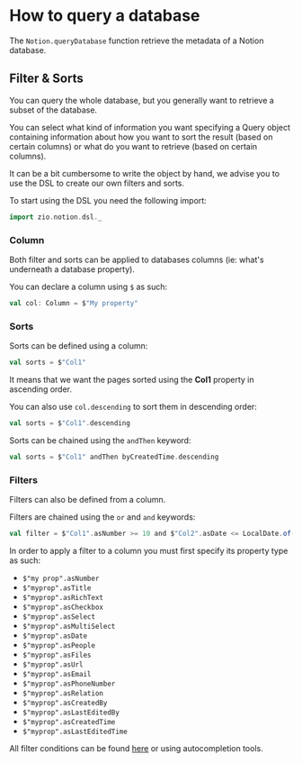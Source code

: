 # How to query a database

The `Notion.queryDatabase` function retrieve the metadata of a Notion database.

## Filter & Sorts

You can query the whole database, but you generally want to retrieve a subset of the database.

You can select what kind of information you want specifying a Query object containing information about how you want
to sort the result (based on certain columns) or what do you want to retrieve (based on certain columns).

It can be a bit cumbersome to write the object by hand, we advise you to use the DSL to create our own filters and sorts.

To start using the DSL you need the following import:

```scala
import zio.notion.dsl._
```

### Column

Both filter and sorts can be applied to databases columns (ie: what's underneath a database property).

You can declare a column using `$` as such:

```scala
val col: Column = $"My property"
```
### Sorts

Sorts can be defined using a column:

```scala
val sorts = $"Col1"
```

It  means that we want the pages sorted using the **Col1** property in ascending order.

You can also use `col.descending` to sort them in descending order:

```scala
val sorts = $"Col1".descending
```

Sorts can be chained using the `andThen` keyword:

```scala
val sorts = $"Col1" andThen byCreatedTime.descending
```

### Filters

Filters can also be defined from a column.

Filters are chained using the `or` and `and` keywords:

```scala
val filter = $"Col1".asNumber >= 10 and $"Col2".asDate <= LocalDate.of(2022, 2, 2)
```

In order to apply a filter to a column you must first specify its property type as such:
- `$"my prop".asNumber`
- `$"myprop".asTitle`
- `$"myprop".asRichText`
- `$"myprop".asCheckbox`
- `$"myprop".asSelect`
- `$"myprop".asMultiSelect`
- `$"myprop".asDate`
- `$"myprop".asPeople`
- `$"myprop".asFiles`
- `$"myprop".asUrl`
- `$"myprop".asEmail`
- `$"myprop".asPhoneNumber`
- `$"myprop".asRelation`
- `$"myprop".asCreatedBy`
- `$"myprop".asLastEditedBy`
- `$"myprop".asCreatedTime`
- `$"myprop".asLastEditedTime`

All filter conditions can be found [here](https://developers.notion.com/reference/post-database-query-filter) or using
autocompletion tools.
